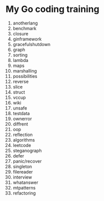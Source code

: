 # My Go coding training

1.  anotherlang
2.  benchmark
3.  closure
4.  ginframework
5.  gracefulshutdown
6.  graph
7.  sorting
8.  lambda
9.  maps
10. marshalling
11. possibilities
12. reverse
13. slice
14. struct
15. vccup
16. wiki
17. unsafe
18. testdata
19. ownerror
20. diffrent
21. oop
22. reflection
23. algorithms
24. leetcode
25. steganograph
26. defer
27. panic/recover
28. singleton
29. filereader
30. interview
31. whatanswer
32. mtpatterns
33. refactoring
